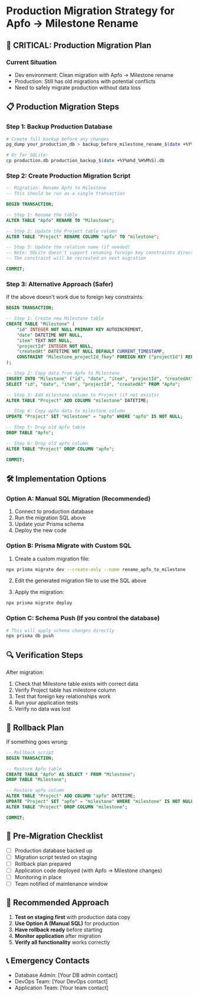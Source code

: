 # Production Migration Strategy for Apfo → Milestone Rename

## 🚨 CRITICAL: Production Migration Plan

### Current Situation
- Dev environment: Clean migration with Apfo → Milestone rename
- Production: Still has old migrations with potential conflicts
- Need to safely migrate production without data loss

## 📋 Production Migration Steps

### Step 1: Backup Production Database
```bash
# Create full backup before any changes
pg_dump your_production_db > backup_before_milestone_rename_$(date +%Y%m%d_%H%M%S).sql

# Or for SQLite:
cp production.db production_backup_$(date +%Y%m%d_%H%M%S).db
```

### Step 2: Create Production Migration Script
```sql
-- Migration: Rename Apfo to Milestone
-- This should be run as a single transaction

BEGIN TRANSACTION;

-- Step 1: Rename the table
ALTER TABLE "Apfo" RENAME TO "Milestone";

-- Step 2: Update the Project table column
ALTER TABLE "Project" RENAME COLUMN "apfo" TO "milestone";

-- Step 3: Update the relation name (if needed)
-- Note: SQLite doesn't support renaming foreign key constraints directly
-- The constraint will be recreated on next migration

COMMIT;
```

### Step 3: Alternative Approach (Safer)
If the above doesn't work due to foreign key constraints:

```sql
BEGIN TRANSACTION;

-- Step 1: Create new Milestone table
CREATE TABLE "Milestone" (
    "id" INTEGER NOT NULL PRIMARY KEY AUTOINCREMENT,
    "date" DATETIME NOT NULL,
    "item" TEXT NOT NULL,
    "projectId" INTEGER NOT NULL,
    "createdAt" DATETIME NOT NULL DEFAULT CURRENT_TIMESTAMP,
    CONSTRAINT "Milestone_projectId_fkey" FOREIGN KEY ("projectId") REFERENCES "Project" ("id") ON DELETE CASCADE ON UPDATE CASCADE
);

-- Step 2: Copy data from Apfo to Milestone
INSERT INTO "Milestone" ("id", "date", "item", "projectId", "createdAt")
SELECT "id", "date", "item", "projectId", "createdAt" FROM "Apfo";

-- Step 3: Add milestone column to Project (if not exists)
ALTER TABLE "Project" ADD COLUMN "milestone" DATETIME;

-- Step 4: Copy apfo data to milestone column
UPDATE "Project" SET "milestone" = "apfo" WHERE "apfo" IS NOT NULL;

-- Step 5: Drop old Apfo table
DROP TABLE "Apfo";

-- Step 6: Drop old apfo column
ALTER TABLE "Project" DROP COLUMN "apfo";

COMMIT;
```

## 🛠️ Implementation Options

### Option A: Manual SQL Migration (Recommended)
1. Connect to production database
2. Run the migration SQL above
3. Update your Prisma schema
4. Deploy the new code

### Option B: Prisma Migrate with Custom SQL
1. Create a custom migration file:
```bash
npx prisma migrate dev --create-only --name rename_apfo_to_milestone
```

2. Edit the generated migration file to use the SQL above

3. Apply the migration:
```bash
npx prisma migrate deploy
```

### Option C: Schema Push (If you control the database)
```bash
# This will apply schema changes directly
npx prisma db push
```

## 🔍 Verification Steps

After migration:
1. Check that Milestone table exists with correct data
2. Verify Project table has milestone column
3. Test that foreign key relationships work
4. Run your application tests
5. Verify no data was lost

## 🚨 Rollback Plan

If something goes wrong:
```sql
-- Rollback script
BEGIN TRANSACTION;

-- Restore Apfo table
CREATE TABLE "Apfo" AS SELECT * FROM "Milestone";
DROP TABLE "Milestone";

-- Restore apfo column
ALTER TABLE "Project" ADD COLUMN "apfo" DATETIME;
UPDATE "Project" SET "apfo" = "milestone" WHERE "milestone" IS NOT NULL;
ALTER TABLE "Project" DROP COLUMN "milestone";

COMMIT;
```

## 📝 Pre-Migration Checklist

- [ ] Production database backed up
- [ ] Migration script tested on staging
- [ ] Rollback plan prepared
- [ ] Application code deployed (with Apfo → Milestone changes)
- [ ] Monitoring in place
- [ ] Team notified of maintenance window

## 🎯 Recommended Approach

1. **Test on staging first** with production data copy
2. **Use Option A (Manual SQL)** for production
3. **Have rollback ready** before starting
4. **Monitor application** after migration
5. **Verify all functionality** works correctly

## 📞 Emergency Contacts

- Database Admin: [Your DB admin contact]
- DevOps Team: [Your DevOps contact]
- Application Team: [Your team contact]
